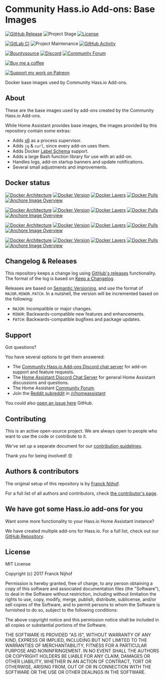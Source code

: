 # Community Hass.io Add-ons: Base Images

[![GitHub Release][releases-shield]][releases]
![Project Stage][project-stage-shield]
[![License][license-shield]](LICENSE.md)

[![GitLab CI][gitlabci-shield]][gitlabci]
![Project Maintenance][maintenance-shield]
[![GitHub Activity][commits-shield]][commits]

[![Bountysource][bountysource-shield]][bountysource]
[![Discord][discord-shield]][discord]
[![Community Forum][forum-shield]][forum]

[![Buy me a coffee][buymeacoffee-shield]][buymeacoffee]

[![Support my work on Patreon][patreon-shield]][patreon]

Docker base images used by Community Hass.io Add-ons.

## About

These are the base images used by add-ons created by the Community Hass.io
Add-ons.

While Home Assistant provides base images, the images provided by this
repository contain some extras:

- Adds [s6] as a process supervisor.
- Adds `jq` & `curl`, since every add-on uses them.
- Adds Docker [Label Schema][label-schema] support.
- Adds a large Bash function library for use with an add-on.
- Handles logs, add-on startup banners and update notifications.
- Several small adjustments and improvements.

## Docker status

[![Docker Architecture][armhf-arch-shield]][armhf-dockerhub]
[![Docker Version][armhf-version-shield]][armhf-microbadger]
[![Docker Layers][armhf-layers-shield]][armhf-microbadger]
[![Docker Pulls][armhf-pulls-shield]][armhf-dockerhub]
[![Anchore Image Overview][armhf-anchore-shield]][armhf-anchore]

[![Docker Architecture][aarch64-arch-shield]][aarch64-dockerhub]
[![Docker Version][aarch64-version-shield]][aarch64-microbadger]
[![Docker Layers][aarch64-layers-shield]][aarch64-microbadger]
[![Docker Pulls][aarch64-pulls-shield]][aarch64-dockerhub]
[![Anchore Image Overview][aarch64-anchore-shield]][aarch64-anchore]

[![Docker Architecture][amd64-arch-shield]][amd64-dockerhub]
[![Docker Version][amd64-version-shield]][amd64-microbadger]
[![Docker Layers][amd64-layers-shield]][amd64-microbadger]
[![Docker Pulls][amd64-pulls-shield]][amd64-dockerhub]
[![Anchore Image Overview][amd64-anchore-shield]][amd64-anchore]

[![Docker Architecture][i386-arch-shield]][i386-dockerhub]
[![Docker Version][i386-version-shield]][i386-microbadger]
[![Docker Layers][i386-layers-shield]][i386-microbadger]
[![Docker Pulls][i386-pulls-shield]][i386-dockerhub]
[![Anchore Image Overview][i386-anchore-shield]][i386-anchore]

## Changelog & Releases

This repository keeps a change log using [GitHub's releases][releases]
functionality. The format of the log is based on
[Keep a Changelog][keepchangelog].

Releases are based on [Semantic Versioning][semver], and use the format
of ``MAJOR.MINOR.PATCH``. In a nutshell, the version will be incremented
based on the following:

- ``MAJOR``: Incompatible or major changes.
- ``MINOR``: Backwards-compatible new features and enhancements.
- ``PATCH``: Backwards-compatible bugfixes and package updates.

## Support

Got questions?

You have several options to get them answered:

- The [Community Hass.io Add-ons Discord chat server][discord] for add-on
  support and feature requests.
- The [Home Assistant Discord Chat Server][discord-ha] for general Home
  Assistant discussions and questions.
- The Home Assistant [Community Forum][forum].
- Join the [Reddit subreddit][reddit] in [/r/homeassistant][reddit]

You could also [open an issue here][issue] GitHub.

## Contributing

This is an active open-source project. We are always open to people who want to
use the code or contribute to it.

We've set up a separate document for our
[contribution guidelines](CONTRIBUTING.md).

Thank you for being involved! :heart_eyes:

## Authors & contributors

The original setup of this repository is by [Franck Nijhof][frenck].

For a full list of all authors and contributors,
check [the contributor's page][contributors].

## We have got some Hass.io add-ons for you

Want some more functionality to your Hass.io Home Assistant instance?

We have created multiple add-ons for Hass.io. For a full list, check out
our [GitHub Repository][repository].

## License

MIT License

Copyright (c) 2017 Franck Nijhof

Permission is hereby granted, free of charge, to any person obtaining a copy
of this software and associated documentation files (the "Software"), to deal
in the Software without restriction, including without limitation the rights
to use, copy, modify, merge, publish, distribute, sublicense, and/or sell
copies of the Software, and to permit persons to whom the Software is
furnished to do so, subject to the following conditions:

The above copyright notice and this permission notice shall be included in all
copies or substantial portions of the Software.

THE SOFTWARE IS PROVIDED "AS IS", WITHOUT WARRANTY OF ANY KIND, EXPRESS OR
IMPLIED, INCLUDING BUT NOT LIMITED TO THE WARRANTIES OF MERCHANTABILITY,
FITNESS FOR A PARTICULAR PURPOSE AND NONINFRINGEMENT. IN NO EVENT SHALL THE
AUTHORS OR COPYRIGHT HOLDERS BE LIABLE FOR ANY CLAIM, DAMAGES OR OTHER
LIABILITY, WHETHER IN AN ACTION OF CONTRACT, TORT OR OTHERWISE, ARISING FROM,
OUT OF OR IN CONNECTION WITH THE SOFTWARE OR THE USE OR OTHER DEALINGS IN THE
SOFTWARE.

[aarch64-anchore-shield]: https://anchore.io/service/badges/image/cb97eb5c6d6112657e409a9c467e0207ccd3104b59ead4ff3e0c756a0aee1d47
[aarch64-anchore]: https://anchore.io/image/dockerhub/hassioaddons%2Fbase-aarch64%3Alatest
[aarch64-arch-shield]: https://img.shields.io/badge/architecture-aarch64-blue.svg
[aarch64-dockerhub]: https://hub.docker.com/r/hassioaddons/base-aarch64
[aarch64-layers-shield]: https://images.microbadger.com/badges/image/hassioaddons/base-aarch64.svg
[aarch64-microbadger]: https://microbadger.com/images/hassioaddons/base-aarch64
[aarch64-pulls-shield]: https://img.shields.io/docker/pulls/hassioaddons/base-aarch64.svg
[aarch64-version-shield]: https://images.microbadger.com/badges/version/hassioaddons/base-aarch64.svg
[amd64-anchore-shield]: https://anchore.io/service/badges/image/5f06917b27fd112a2b3539dcd7cb542ae50fa5967f2cfa254d8adc8ffeaea2a3
[amd64-anchore]: https://anchore.io/image/dockerhub/hassioaddons%2Fbase-amd64%3Alatest
[amd64-arch-shield]: https://img.shields.io/badge/architecture-amd64-blue.svg
[amd64-dockerhub]: https://hub.docker.com/r/hassioaddons/base-amd64
[amd64-layers-shield]: https://images.microbadger.com/badges/image/hassioaddons/base-amd64.svg
[amd64-microbadger]: https://microbadger.com/images/hassioaddons/base-amd64
[amd64-pulls-shield]: https://img.shields.io/docker/pulls/hassioaddons/base-amd64.svg
[amd64-version-shield]: https://images.microbadger.com/badges/version/hassioaddons/base-amd64.svg
[armhf-anchore-shield]: https://anchore.io/service/badges/image/3723e45cd4af53cd941481ebdd84367f24775b5df040bee378f7cbfba0b8b171
[armhf-anchore]: https://anchore.io/image/dockerhub/hassioaddons%2Fbase-armhf%3Alatest
[armhf-arch-shield]: https://img.shields.io/badge/architecture-armhf-blue.svg
[armhf-dockerhub]: https://hub.docker.com/r/hassioaddons/base-armhf
[armhf-layers-shield]: https://images.microbadger.com/badges/image/hassioaddons/base-armhf.svg
[armhf-microbadger]: https://microbadger.com/images/hassioaddons/base-armhf
[armhf-pulls-shield]: https://img.shields.io/docker/pulls/hassioaddons/base-armhf.svg
[armhf-version-shield]: https://images.microbadger.com/badges/version/hassioaddons/base-armhf.svg
[bountysource-shield]: https://img.shields.io/bountysource/team/hassio-addons/activity.svg
[bountysource]: https://www.bountysource.com/teams/hassio-addons/issues
[buymeacoffee-shield]: https://www.buymeacoffee.com/assets/img/guidelines/download-assets-sm-2.svg
[buymeacoffee]: https://www.buymeacoffee.com/frenck
[commits-shield]: https://img.shields.io/github/commit-activity/y/hassio-addons/addon-base.svg
[commits]: https://github.com/hassio-addons/addon-base/commits/master
[contributors]: https://github.com/hassio-addons/addon-base/graphs/contributors
[discord-ha]: https://discord.gg/c5DvZ4e
[discord-shield]: https://img.shields.io/discord/478094546522079232.svg
[discord]: https://discord.me/hassioaddons
[forum-shield]: https://img.shields.io/badge/community-forum-brightgreen.svg
[forum]: https://community.home-assistant.io/?u=frenck
[frenck]: https://github.com/frenck
[gitlabci-shield]: https://gitlab.com/hassio-addons/addon-base/badges/master/pipeline.svg
[gitlabci]: https://gitlab.com/hassio-addons/addon-base/pipelines
[i386-anchore-shield]: https://anchore.io/service/badges/image/e84714210ab906e08ccc79c951cd8823996c8003dabcc86e18effb9f6d47ed0a
[i386-anchore]: https://anchore.io/image/dockerhub/hassioaddons%2Fbase-i386%3Alatest
[i386-arch-shield]: https://img.shields.io/badge/architecture-i386-blue.svg
[i386-dockerhub]: https://hub.docker.com/r/hassioaddons/base-i386
[i386-layers-shield]: https://images.microbadger.com/badges/image/hassioaddons/base-i386.svg
[i386-microbadger]: https://microbadger.com/images/hassioaddons/base-i386
[i386-pulls-shield]: https://img.shields.io/docker/pulls/hassioaddons/base-i386.svg
[i386-version-shield]: https://images.microbadger.com/badges/version/hassioaddons/base-i386.svg
[issue]: https://github.com/hassio-addons/addon-base/issues
[keepchangelog]: http://keepachangelog.com/en/1.0.0/
[label-schema]: http://label-schema.org/
[license-shield]: https://img.shields.io/github/license/hassio-addons/addon-base.svg
[maintenance-shield]: https://img.shields.io/maintenance/yes/2018.svg
[patreon-shield]: https://www.frenck.nl/images/patreon.png
[patreon]: https://www.patreon.com/frenck
[project-stage-shield]: https://img.shields.io/badge/Project%20Stage-Production%20Ready-brightgreen.svg
[reddit]: https://reddit.com/r/homeassistant
[releases-shield]: https://img.shields.io/github/release/hassio-addons/addon-base.svg
[releases]: https://github.com/hassio-addons/addon-base/releases
[repository]: https://github.com/hassio-addons/repository
[s6]: http://skarnet.org/software/s6/overview.html
[semver]: http://semver.org/spec/v2.0.0.html
